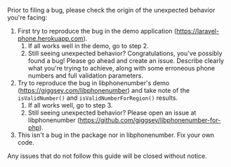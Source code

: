 Prior to filing a bug, please check the origin of the unexpected behavior you're facing:

1. First try to reproduce the bug in the demo application (https://laravel-phone.herokuapp.com).
	1. If all works well in the demo, go to step 2.
	2. Still seeing unexpected behavior? Congratulations, you've possibly found a bug! Please go ahead and create an issue. Describe clearly what you're trying to achieve, along with some erroneous phone numbers and full validation parameters.
2. Try to reproduce the bug in libphonenumber's demo (https://giggsey.com/libphonenumber) and take note of the `isValidNumber()` and `isValidNumberForRegion()` results.
	1. If all works well, go to step 3.
	2. Still seeing unexpected behavior? Please open an issue at libphonenumber (https://github.com/giggsey/libphonenumber-for-php).
3. This isn't a bug in the package nor in libphonenumber. Fix your own code.

Any issues that do not follow this guide will be closed without notice.